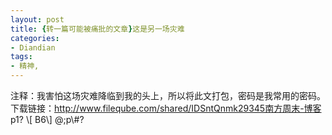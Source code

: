 ```yaml
---
layout: post
title: {转一篇可能被痛批的文章}这是另一场灾难
categories:
- Diandian
tags:
- 精神, 
---
```

注释：我害怕这场灾难降临到我的头上，所以将此文打包，密码是我常用的密码。下载链接：http://www.fileqube.com/shared/IDSntQnmk29345南方周末-博客 p1? \\\[ B6\\\] @;p\\\#?